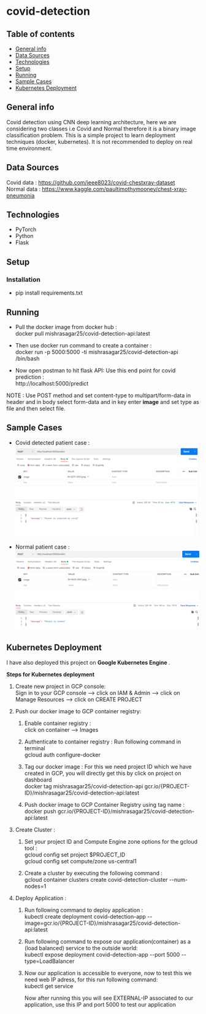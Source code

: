 # covid-detection

## Table of contents
* [General info](#general-info)
* [Data Sources](#data-sources)
* [Technologies](#technologies)
* [Setup](#setup)
* [Running](#running)
* [Sample Cases](#cases)
* [Kubernetes Deployment](#deployment)

## General info
Covid detection using CNN deep learning architecture, here we are considering two classes i.e Covid and Normal therefore it is a binary image classification problem. This is a simple project to learn deployment techniques (docker, kubernetes). It is not recommended to deploy on real time environment.

## Data Sources 
Covid data : https://github.com/ieee8023/covid-chestxray-dataset <br/>
Normal data : https://www.kaggle.com/paultimothymooney/chest-xray-pneumonia <br/>


## Technologies
* PyTorch
* Python
* Flask

## Setup

### Installation 
* pip install requirements.txt

## Running

* Pull the docker image from docker hub : <br/>
docker pull mishrasagar25/covid-detection-api:latest

* Then use docker run command to create a container : <br/>
docker run -p 5000:5000 -ti mishrasagar25/covid-detection-api /bin/bash

* Now open postman to hit flask API:
Use this end point for covid prediction : <br/>
http://localhost:5000/predict

NOTE : Use POST method and set content-type to multipart/form-data in header and in body select form-data and in key enter **image** and set type as file and then select file.


## Sample Cases

* Covid detected patient case : 
![Covid example](resources/images/covid_example.PNG)

* Normal patient case : 
![Normal example](resources/images/normal_example.PNG)


## Kubernetes Deployment

I have also deployed this project on **Google Kubernetes Engine** .

**Steps for Kubernetes deployment**

1. Create new project in GCP console: <br/>
   Sign in to your GCP console --> click on IAM & Admin --> click on Manage Resources --> click on CREATE PROJECT
  
2. Push our docker image to GCP container registry: <br/>
  
    1. Enable container registry : <br/>
      click on container --> Images
      
    2. Authenticate to container registry : Run following command in terminal <br/>
      gcloud auth configure-docker
      
    3. Tag our docker image : For this we need project ID which we have created in GCP, you will directly get this by click on project on dashboard <br/>
      docker tag mishrasagar25/covid-detection-api gcr.io/{PROJECT-ID}/mishrasagar25/covid-detection-api:latest
      
    4. Push docker image to GCP Container Registry using tag name : <br/>
      docker push gcr.io/{PROJECT-ID}/mishrasagar25/covid-detection-api:latest
      
3. Create Cluster : <br />
  
    1. Set your project ID and Compute Engine zone options for the gcloud tool : <br/>
       gcloud config set project $PROJECT_ID  <br/>
       gcloud config set compute/zone us-central1
       
    2. Create a cluster by executing the following command : <br/>
       gcloud container clusters create covid-detection-cluster --num-nodes=1
       
4. Deploy Application : <br/>
    
    1. Run following command to deploy application : <br/>
       kubectl create deployment covid-detection-app --image=gcr.io/{PROJECT-ID}/mishrasagar25/covid-detection-api:latest
      
    2. Run following command to expose our application(container) as a (load balanced) service to the outside world:<br/>
       kubectl expose deployment covid-detection-app --port 5000 --type=LoadBalancer
        
    3. Now our application is accessible to everyone, now to test this we need web IP adress, for this run following command:<br/>
       kubectl get service
       
       Now after running this you will see EXTERNAL-IP associated to our application, use this IP and port 5000 to test our application
      
      


